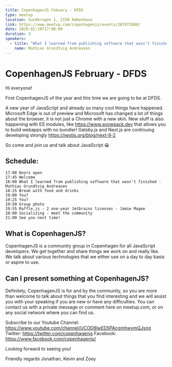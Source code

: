 ```yaml
---
title: CopenhagenJS Febuary - DFDS
type: meetup
location: Sundkrogen 1, 2150 København
link: https://www.meetup.com/copenhagenjs/events/267972088/
date: 2020-02-20T17:00:00
duration: 3
speakers:
  - title: "What I learned from publishing software that wasn't finished"
    name: Mathias Grundtvig Andreasen
---
```


# CopenhagenJS February - DFDS

Hi everyone!

First CopenhagenJS of the year and this time we are going to be at DFDS.

A new year of JavaScript and already so many cool things have happened. Microsoft Edge is out of preview and Microsoft has changed a lot of things about the browser, it is not just a Chrome with a new skin.
New stuff is also happening with ES modules, like https://www.snowpack.dev that allows you to build webapps with no bundler! Gatsby.js and Next.js are continuing developing strongly https://nextjs.org/blog/next-9-2

So come and join us and talk about JavaScript 😀

## Schedule:

    17:00 Doors open
    17:45 Welcome
    18:00 What I learned from publishing software that wasn't finished - Mathias Grundtvig Andreasen
    18:25 Break with food and drinks
    19:00 You?
    19:25 You?
    19:50 Group photo
    19:55 Raffle.js - 2 one-year Jetbrains licenses - Jamie Magee
    20:00 Socializing - meet the community
    21:00 See you next time!

## What is CopenhagenJS?

CopenhagenJS is a community group in Copenhagen for all JavaScript developers. We get together and share things we work on and really like. We talk about various technologies that we either use on a day to day basis or aspire to use.

## Can I present something at CopenhagenJS?

Definitely, CopenhagenJS is for and by the community, so you are more than welcome to talk about things that you find interesting and we will assist you with your speaking if you are new or have any difficulties. You can contact us with a private message or comment here on meetup.com, or on any social network where you can find us.

Subscribe to our Youtube Channel: https://www.youtube.com/channel/UCOD8lwED5PAcgmhwymQJsng
Twitter: https://twitter.com/copenhagenjs
Facebook: https://www.facebook.com/copenhagenjs/

Looking forward to seeing you!

Friendly regards
Jonathan, Kevin and Zoey
